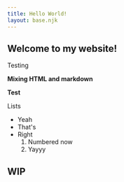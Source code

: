 ```yaml
---
title: Hello World!
layout: base.njk
---
```


## Welcome to my website!

Testing

<strong>Mixing HTML and markdown</strong>

**Test**

Lists
- Yeah
- That's
- Right
  1. Numbered now
  2. Yayyy

## WIP